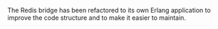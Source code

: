 The Redis bridge has been refactored to its own Erlang application to improve the code structure and to make it easier to maintain.
